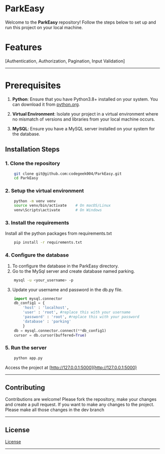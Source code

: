 

# ParkEasy

Welcome to the **ParkEasy** repository! Follow the steps below to set up and run this project on your local machine.



# Features

[Authentication, Authorization, Pagination, Input Validation]


---
# Prerequisites

1. **Python**: Ensure that you have Python3.8+ installed on your system. You can download it from [python.org](https://www.python.org).

2. **Virtual Environment**: Isolate your project in a virtual environment where no mismatch of versions and libraries from your local machine occurs.
3. **MySQL**: Ensure you have a MySQL server installed on your system for the database.



## Installation Steps

### 1. Clone the repository
```bash
    git clone git@github.com:codegeek004/ParkEasy.git
    cd ParkEasy
```

### 2. Setup the virtual environment
```bash
    python -m venv venv
    source venv/bin/activate    # On macOS/Linux
    venv\Scripts\activate       # On Windows
```

### 3. Install the requirements
Install all the python packages from requirements.txt
```bash
    pip install -r requirements.txt
```

### 4. Configure the database
1. To configure the database in the ParkEasy directory.
2. Go to the MySql server and create database named parking.
```bash
    mysql -u <your_username> -p


```
3. Update your username and password in the db.py file.
```python
    import mysql.connector
    db_config1 = {
        'host' : 'localhost',
        'user' : 'root', #replace this with your username
        'password' : 'root', #replace this with your password
        'database' : 'parking'
        }
    db = mysql.connector.connect(**db_config1)
    cursor = db.cursor(buffered=True)
```

### 5. Run the server
```bash
    python app.py
```
Access the project at [http://127.0.0.1:5000](http://127.0.0.1:5000)

---

## Contributing

Contributions are welcome! Please fork the repository, make your changes and create a pull request. If you want to make any changes to the project. Please make all those changes in the dev branch


---

## License
[License](LICENSE)

---
